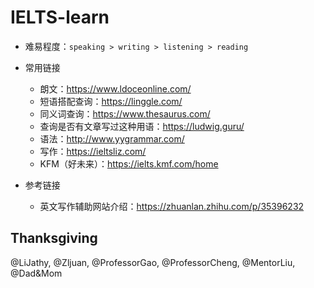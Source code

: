 # IELTS-learn

* 难易程度：`speaking > writing > listening > reading`
* 常用链接
  *  朗文：https://www.ldoceonline.com/
  *  短语搭配查询：https://linggle.com/
  *  同义词查询：https://www.thesaurus.com/
  *  查询是否有文章写过这种用语：https://ludwig.guru/
  *  语法：http://www.yygrammar.com/
  * 写作：https://ieltsliz.com/
  * KFM（好未来）：https://ielts.kmf.com/home

* 参考链接
  * 英文写作辅助网站介绍：https://zhuanlan.zhihu.com/p/35396232



## Thanksgiving

@LiJathy, @Zljuan, @ProfessorGao, @ProfessorCheng, @MentorLiu, @Dad&Mom

